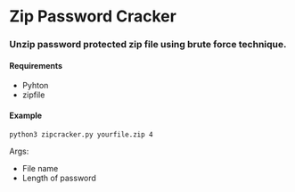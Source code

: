 # Zip Password Cracker

### Unzip password protected zip file using brute force technique.

#### Requirements
* Pyhton
* zipfile 

#### Example

```
python3 zipcracker.py yourfile.zip 4
```
Args:
  * File name
  * Length of password
  
